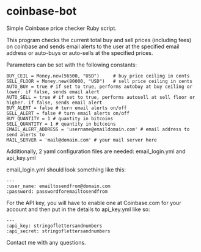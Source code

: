 coinbase-bot
============

Simple Coinbase price checker Ruby script. 

This program checks the current total buy and sell prices (including fees) on coinbase and sends email alerts to the user at the specified email address or auto-buys or auto-sells at the specified prices.

Parameters can be set with the following constants:

```
BUY_CEIL = Money.new(56500, "USD")     # buy price ceiling in cents
SELL_FLOOR = Money.new(80000, "USD")   # sell price ceiling in cents
AUTO_BUY = true # if set to true, performs autobuy at buy ceiling or lower. if false, sends email alert
AUTO_SELL = true # if set to true, performs autosell at sell floor or higher. if false, sends email alert
BUY_ALERT = false # turn email alerts on/off
SELL_ALERT = false # turn email alerts on/off
BUY_QUANTITY = 1 # quantity in bitcoins
SELL_QUANTITY = 1 # quantity in bitcoins
EMAIL_ALERT_ADDRESS = 'username@emaildomain.com' # email address to send alerts to
MAIL_SERVER = 'mail@domain.com' # your mail server here 
```

Additionally, 2 yaml configuration files are needed:
email_login.yml and api_key.yml

email_login.yml should look something like this:

```
---
:user_name: emailtosendfrom@domain.com
:password: passwordforemailtosendfrom
```

For the API key, you will have to enable one at Coinbase.com for your account and then put in the details to api_key.yml like so:
```
---
:api_key: stringoflettersandnumbers
:api_secret: stringoflettersandnumbers
```
Contact me with any questions.
